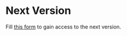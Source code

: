 
Next Version
================
Fill [this form](https://docs.google.com/forms/d/1HoZjvpwbCBhyZDbcaBe4FIDW8iddJbIH29Dmctlo7Xo) to gain access to the next version.
